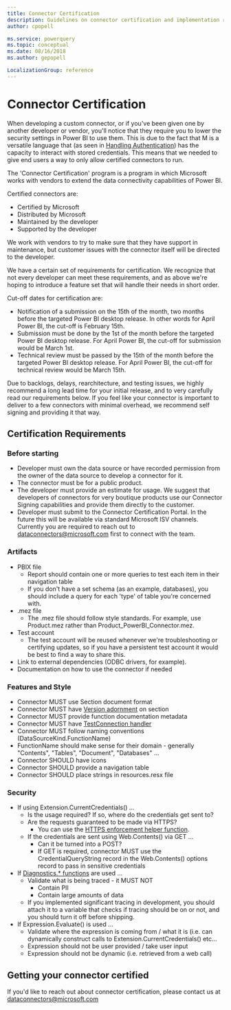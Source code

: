```yaml
---
title: Connector Certification
description: Guidelines on connector certification and implementation requirements
author: cpopell

ms.service: powerquery
ms.topic: conceptual
ms.date: 08/16/2018
ms.author: gepopell

LocalizationGroup: reference
---
```


# Connector Certification

When developing a custom connector, or if you've been given one by another developer or vendor, you'll notice that they require you to lower the security settings in Power BI to use them. This is due to the fact that M is a versatile language that (as seen in [Handling Authentication](HandlingAuthentication.md)) has the capacity to interact with stored credentials. This means that we needed to give end users a way to only allow certified connectors to run.

The 'Connector Certification' program is a program in which Microsoft works with vendors to extend the data connectivity capabilities of Power BI.

Certified connectors are:

* Certified by Microsoft
* Distributed by Microsoft
* Maintained by the developer
* Supported by the developer

We work with vendors to try to make sure that they have support in maintenance, but customer issues with the connector itself will be directed to the developer.

We have a certain set of requirements for certification. We recognize that not every developer can meet these requirements, and as above we're hoping to introduce a feature set that will handle their needs in short order.

Cut-off dates for certification are:
* Notification of a submission on the 15th of the month, two months before the targeted Power BI desktop release. In other words for April Power BI, the cut-off is February 15th.
* Submission must be done by the 1st of the month before the targeted Power BI desktop release. For April Power BI, the cut-off for submission would be March 1st.
* Technical review must be passed by the 15th of the month before the targeted Power BI desktop release. For April Power BI, the cut-off for technical review would be March 15th.

Due to backlogs, delays, rearchitecture, and testing issues, we highly recommend a long lead time for your initial release, and to very carefully read our requirements below. If you feel like your connector is important to deliver to a few connectors with minimal overhead, we recommend self signing and providing it that way.

## Certification Requirements

### Before starting
* Developer must own the data source or have recorded permission from the owner of the data source to develop a connector for it.
* The connector must be for a public product.
* The developer must provide an estimate for usage. We suggest that developers of connectors for very boutique products use our Connector Signing capabilities and provide them directly to the customer.
* Developer must submit to the Connector Certification Portal. In the future this will be available via standard Microsoft ISV channels. Currently you are required to reach out to dataconnectors@microsoft.com first to connect with the team.
  
### Artifacts
* PBIX file
  * Report should contain one or more queries to test each item in their navigation table
  * If you don't have a set schema (as an example, databases), you should include a query for each 'type' of table you're concerned with.
* .mez file
  * The .mez file should follow style standards. For example, use Product.mez rather than Product_PowerBI_Connector.mez.
* Test account
  * The test account will be reused whenever we're troubleshooting or certifying updates, so if you have a persistent test account it would be best to find a way to share this.
* Link to external dependencies (ODBC drivers, for example).
* Documentation on how to use the connector if needed

### Features and Style
* Connector MUST use Section document format
* Connector MUST have [Version adornment](HandlingVersioning.md) on section
* Connector MUST provide function documentation metadata
* Connector MUST have [TestConnection handler](HandlingGatewaySupport.md)
* Connector MUST follow naming conventions (DataSourceKind.FunctionName)
* FunctionName should make sense for their domain - generally "Contents", "Tables", "Document", "Databases" …
* Connector SHOULD have icons
* Connector SHOULD provide a navigation table
* Connector SHOULD place strings in resources.resx file
 
### Security
* If using Extension.CurrentCredentials() …
  * Is the usage required? If so, where do the credentials get sent to?
  * Are the requests guaranteed to be made via HTTPS?
    * You can use the [HTTPS enforcement helper function](HelperFunctions.md#validateurlscheme).
  * If the credentials are sent using Web.Contents() via GET …
    * Can it be turned into a POST?
    * If GET is required, connector MUST use the CredentialQueryString record in the Web.Contents() options record to pass in sensitive credentials
* If [Diagnostics.* functions](https://docs.microsoft.com/en-us/powerquery-m/diagnostics-trace) are used …
  * Validate what is being traced - it MUST NOT
    * Contain PII
    * Contain large amounts of data
  * If you implemented significant tracing in development, you should attach it to a variable that checks if tracing should be on or not, and you should turn it off before shipping.
* If Expression.Evaluate() is used …
  * Validate where the expression is coming from / what it is (i.e. can dynamically construct calls to Extension.CurrentCredentials() etc…
  * Expression should not be user provided / take user input
  * Expression should not be dynamic (i.e. retrieved from a web call)

## Getting your connector certified

If you'd like to reach out about connector certification, please contact us at dataconnectors@microsoft.com
